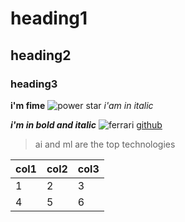 # heading1
 ## heading2
 ### heading3
 **i'm fime**
 ![power star](https://www.tollywood.net/wp-content/uploads/2020/07/Pawan-Kalyan-reaction-to-Power-Star-Stills-Just-a-laugh.jpg)
 *i'am in italic*
 
 ***i'm in bold and italic***
 ![ferrari](https://robbreport.com/wp-content/uploads/2020/07/2003_ferrari_enzo-5.jpg)
 [github](https://www.google.com/)
 > ai and ml are the top technologies
 
 |col1|col2|col3|
 |---|---|---|
 |1|2|3|
 |4|5|6|
